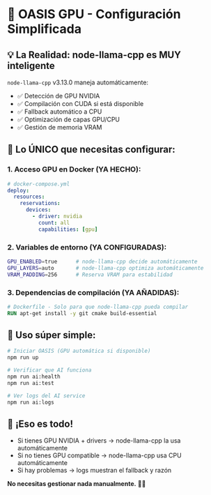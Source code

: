 # 🚀 OASIS GPU - Configuración Simplificada

## 💡 **La Realidad: node-llama-cpp es MUY inteligente**

`node-llama-cpp` v3.13.0 maneja automáticamente:
- ✅ Detección de GPU NVIDIA
- ✅ Compilación con CUDA si está disponible  
- ✅ Fallback automático a CPU
- ✅ Optimización de capas GPU/CPU
- ✅ Gestión de memoria VRAM

## 🎯 **Lo ÚNICO que necesitas configurar:**

### **1. Acceso GPU en Docker (YA HECHO):**
```yaml
# docker-compose.yml
deploy:
  resources:
    reservations:
      devices:
        - driver: nvidia
          count: all
          capabilities: [gpu]
```

### **2. Variables de entorno (YA CONFIGURADAS):**
```bash
GPU_ENABLED=true      # node-llama-cpp decide automáticamente
GPU_LAYERS=auto       # node-llama-cpp optimiza automáticamente  
VRAM_PADDING=256      # Reserva VRAM para estabilidad
```

### **3. Dependencias de compilación (YA AÑADIDAS):**
```dockerfile
# Dockerfile - Solo para que node-llama-cpp pueda compilar
RUN apt-get install -y git cmake build-essential
```

## 🚀 **Uso súper simple:**

```bash
# Iniciar OASIS (GPU automática si disponible)
npm run up

# Verificar que AI funciona
npm run ai:health
npm run ai:test

# Ver logs del AI service
npm run ai:logs
```

## 🎉 **¡Eso es todo!**

- Si tienes GPU NVIDIA + drivers → node-llama-cpp la usa automáticamente
- Si no tienes GPU compatible → node-llama-cpp usa CPU automáticamente  
- Si hay problemas → logs muestran el fallback y razón

**No necesitas gestionar nada manualmente.** 🤖✨